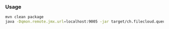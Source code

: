 ### Usage

```sh
mvn clean package
java -Dqmon.remote.jmx.url=localhost:9005 -jar target/ch.filecloud.queue-monitor-0.0.1-SNAPSHOT.jar
```



